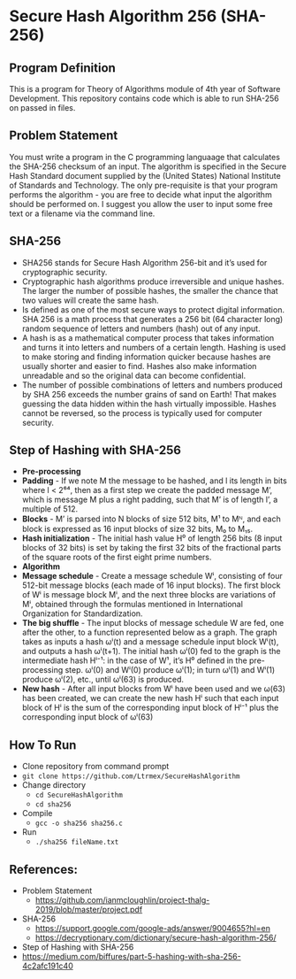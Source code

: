 # Secure Hash Algorithm 256 (SHA-256)

## Program Definition
This is a program for Theory of Algorithms module of 4th year of Software Development. This repository contains code which is able to run SHA-256 on passed in files.

## Problem Statement
You must write a program in the C programming languaage that calculates the SHA-256 checksum of an input. The algorithm is specified in the Secure Hash Standard document supplied by the (United States) National Institute of Standards and Technology. The only pre-requisite is that your program performs the algorithm - you are free to decide what input the algorithm should be performed on. I suggest you allow the user to input some free text or a filename via the command line.

## SHA-256
* SHA256 stands for Secure Hash Algorithm 256-bit and it’s used for cryptographic security.
* Cryptographic hash algorithms produce irreversible and unique hashes. The larger the number of possible hashes, the smaller the chance that two values will create the same hash. 
* Is defined as one of the most secure ways to protect digital information. SHA 256 is a math process that generates a 256 bit (64 character long) random sequence of letters and numbers (hash) out of any input.
* A hash is as a mathematical computer process that takes information and turns it into letters and numbers of a certain length. Hashing is used to make storing and finding information quicker because hashes are usually shorter and easier to find. Hashes also make information unreadable and so the original data can become confidential.
* The number of possible combinations of letters and numbers produced by SHA 256 exceeds the number grains of sand on Earth! That makes guessing the data hidden within the hash virtually impossible. Hashes cannot be reversed, so the process is typically used for computer security.

## Step of Hashing with SHA-256
* **Pre-processing**
 * **Padding** - If we note M the message to be hashed, and l its length in bits where l < 2⁶⁴, then as a first step we create the padded message M’, which is message M plus a right padding, such that M’ is of length l’, a multiple of 512.
 * **Blocks** - M’ is parsed into N blocks of size 512 bits, M¹ to Mᴺ, and each block is expressed as 16 input blocks of size 32 bits, M₀ to M₁₅.
 * **Hash initialization** - The initial hash value H⁰ of length 256 bits (8 input blocks of 32 bits) is set by taking the first 32 bits of the fractional parts of the square roots of the first eight prime numbers.
* **Algorithm**
 * **Message schedule** - Create a message schedule Wⁱ, consisting of four 512-bit message blocks (each made of 16 input blocks). The first block of Wⁱ is message block Mⁱ, and the next three blocks are variations of Mⁱ, obtained through the formulas mentioned in International Organization for Standardization.
 * **The big shuffle** - The input blocks of message schedule W are fed, one after the other, to a function represented below as a graph. The graph takes as inputs a hash ωⁱ(t) and a message schedule input block Wⁱ(t), and outputs a hash ωⁱ(t+1). The initial hash ωⁱ(0) fed to the graph is the intermediate hash Hⁱ⁻¹: in the case of W¹, it’s H⁰ defined in the pre-processing step. ωⁱ(0) and Wⁱ(0) produce ωⁱ(1); in turn ωⁱ(1) and Wⁱ(1) produce ωⁱ(2), etc., until ωⁱ(63) is produced.
 * **New hash** - After all input blocks from Wⁱ have been used and we ω(63) has been created, we can create the new hash Hⁱ such that each input block of Hⁱ is the sum of the corresponding input block of Hⁱ⁻¹ plus the corresponding input block of ωⁱ(63)
 
## How To Run
* Clone repository from command prompt
 * `git clone https://github.com/Ltrmex/SecureHashAlgorithm`
* Change directory
  * `cd SecureHashAlgorithm`
  * `cd sha256`
* Compile
  * `gcc -o sha256 sha256.c`
* Run
  * `./sha256 fileName.txt`

## References:
* Problem Statement
  * https://github.com/ianmcloughlin/project-thalg-2019/blob/master/project.pdf
* SHA-256
  * https://support.google.com/google-ads/answer/9004655?hl=en
  * https://decryptionary.com/dictionary/secure-hash-algorithm-256/
* Step of Hashing with SHA-256
 * https://medium.com/biffures/part-5-hashing-with-sha-256-4c2afc191c40

